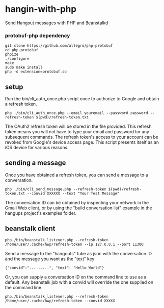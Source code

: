 # hangin-with-php
Send Hangout messages with PHP and Beanstalkd

### protobuf-php dependency

    git clone https://github.com/allegro/php-protobuf
	cd php-protobuf
	phpize
	./configure
	make
	sudo make install
	php -d extension=protobuf.so

## setup

Run the bin/cli_auth_once.php script once to authorize to Google and obtain a refresh token.
```
php ./bin/cli_auth_once.php --email youremail --password password --refresh-token $(pwd)/refresh-token.txt
```

The OAuth2 refresh token will be stored in the file provided.  This refresh token means you will not have to type
your email and password for any subsequent commands.  The refresh token's access to your account can be revoked 
from Google's device access page.  This script presents itself as an iOS device for various reasons.


## sending a message

Once you have obtained a refresh token, you can send a message to a conversation.

```
php ./bin/cli_send_message.php --refresh-token $(pwd)/refresh-token.txt --convid XXXXXX --text "Your Test Message"
```

The conversation ID can be obtained by inspecting your network in the Gmail Web client, or by using the "build conversation list"
example in the hangups project's examples folder.


## beanstalk client

```
php./bin/beanstalk_listener.php --refresh-token /home/user/.cache/hwp/refresh-token --ip 127.0.0.1 --port 11300
```

Send a message to the "hangouts" tube as json with the conversation ID and the message you want as the "text" key

```
{"convid":".........", "text": "Hello World"}
```

Or,  you can supply a conversation ID on the command line to use as a default.  Any beanstalk job with a convid will override the one supplied
on the command line.

```
php./bin/beanstalk_listener.php --refresh-token /home/user/.cache/hwp/refresh-token --convid XXXXX
```
